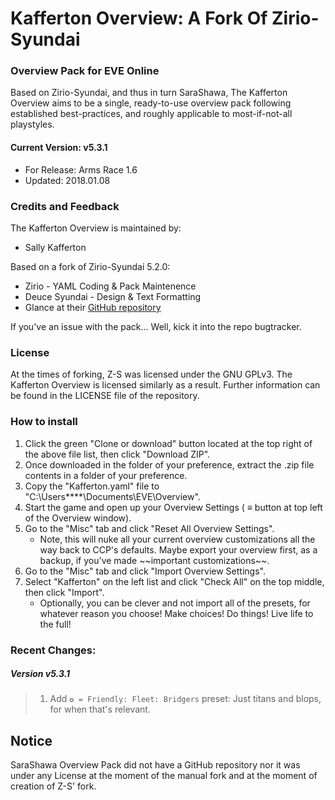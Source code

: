 # Kafferton Overview: A Fork Of Zirio-Syundai
### Overview Pack for EVE Online

Based on Zirio-Syundai, and thus in turn SaraShawa, The Kafferton Overview aims to be a single, ready-to-use overview pack following established best-practices, and roughly applicable to most-if-not-all playstyles.

#### Current Version: v5.3.1
- For Release: Arms Race 1.6
- Updated: 2018.01.08

### Credits and Feedback
The Kafferton Overview is maintained by:
- Sally Kafferton

Based on a fork of Zirio-Syundai 5.2.0:
- Zirio - YAML Coding & Pack Maintenence
- Deuce Syundai - Design & Text Formatting
- Glance at their [GitHub repository](https://github.com/Arziel1992/Z-S-Overview-Pack)

If you've an issue with the pack... Well, kick it into the repo bugtracker.

### License
At the times of forking, Z-S was licensed under the GNU GPLv3. The Kafferton Overview is licensed similarly as a result. Further information can be found in the LICENSE file of the repository.

### How to install
1. Click the green "Clone or download" button located at the top right of the above file list, then click "Download ZIP".
2. Once downloaded in the folder of your preference, extract the .zip file contents in a folder of your preference.
3. Copy the "Kafferton.yaml" file to "C:\Users\*\*<USERNAME>\*\*\Documents\EVE\Overview".
4. Start the game and open up your Overview Settings ( ≡ button at top left of the Overview window).
5. Go to the "Misc" tab and click "Reset All Overview Settings".
   - Note, this will nuke all your current overview customizations all the way back to CCP's defaults. Maybe export your overview first, as a backup, if you've made \~\~important customizations\~\~.
6. Go to the "Misc" tab and click "Import Overview Settings".
7. Select "Kafferton" on the left list and click "Check All" on the top middle, then click "Import".
   - Optionally, you can be clever and not import all of the presets, for whatever reason you choose! Make choices! Do things! Live life to the full!

### Recent Changes:

##### Version v5.3.1
>1. Add `✪ = Friendly: Fleet: Bridgers` preset: Just titans and blops, for when that's relevant.

## Notice
SaraShawa Overview Pack did not have a GitHub repository nor it was under any License at the moment of the manual fork and at the moment of creation of Z-S' fork.
